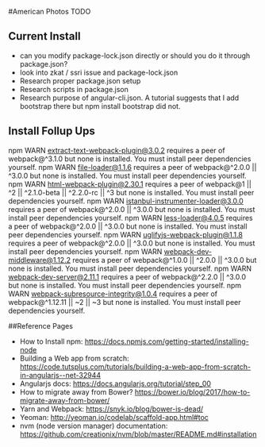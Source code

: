 #American Photos TODO

## Current Install
* can you modify package-lock.json directly or should you do it through package.json?
* look into zkat / ssri issue and package-lock.json
* Research proper package.json setup
* Research scripts in package.json
* Research purpose of angular-cli.json. A tutorial suggests that I add bootstrap there but npm install bootstrap did not.


## Install Follup Ups
npm WARN extract-text-webpack-plugin@3.0.2 requires a peer of webpack@^3.1.0 but none is installed. You must install peer dependencies yourself.
npm WARN file-loader@1.1.6 requires a peer of webpack@^2.0.0 || ^3.0.0 but none is installed. You must install peer dependencies yourself.
npm WARN html-webpack-plugin@2.30.1 requires a peer of webpack@1 || ^2 || ^2.1.0-beta || ^2.2.0-rc || ^3 but none is installed. You must install peer dependencies yourself.
npm WARN istanbul-instrumenter-loader@3.0.0 requires a peer of webpack@^2.0.0 || ^3.0.0 but none is installed. You must install peer dependencies yourself.
npm WARN less-loader@4.0.5 requires a peer of webpack@^2.0.0 || ^3.0.0 but none is installed. You must install peer dependencies yourself.
npm WARN uglifyjs-webpack-plugin@1.1.8 requires a peer of webpack@^2.0.0 || ^3.0.0 but none is installed. You must install peer dependencies yourself.
npm WARN webpack-dev-middleware@1.12.2 requires a peer of webpack@^1.0.0 || ^2.0.0 || ^3.0.0 but none is installed. You must install peer dependencies yourself.
npm WARN webpack-dev-server@2.11.1 requires a peer of webpack@^2.2.0 || ^3.0.0 but none is installed. You must install peer dependencies yourself.
npm WARN webpack-subresource-integrity@1.0.4 requires a peer of webpack@^1.12.11 || ~2 || ~3 but none is installed. You must install peer dependencies yourself.




##Reference Pages
* How to Install npm: https://docs.npmjs.com/getting-started/installing-node
* Building a Web app from scratch: https://code.tutsplus.com/tutorials/building-a-web-app-from-scratch-in-angularjs--net-32944
* Angularjs docs: https://docs.angularjs.org/tutorial/step_00
* How to migrate away from Bower? https://bower.io/blog/2017/how-to-migrate-away-from-bower/
* Yarn and Webpack: https://snyk.io/blog/bower-is-dead/
* Yeoman: http://yeoman.io/codelab/scaffold-app.html#toc
* nvm (node version manager) documentation: https://github.com/creationix/nvm/blob/master/README.md#installation

